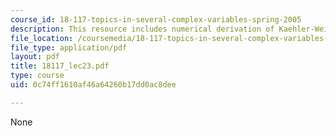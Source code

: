 ```yaml
---
course_id: 18-117-topics-in-several-complex-variables-spring-2005
description: This resource includes numerical derivation of Kaehler-Weil theorem.
file_location: /coursemedia/18-117-topics-in-several-complex-variables-spring-2005/0c74ff1610af46a64260b17dd0ac8dee_18117_lec23.pdf
file_type: application/pdf
layout: pdf
title: 18117_lec23.pdf
type: course
uid: 0c74ff1610af46a64260b17dd0ac8dee

---
```

None